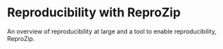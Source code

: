 # Reproducibility with ReproZip
An overview of reproducibility at large and a tool to enable reproducibility, ReproZip.
